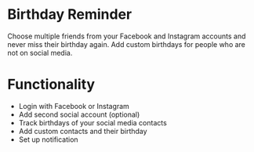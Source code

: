 # Birthday Reminder

Choose multiple friends from your Facebook and Instagram accounts and never miss their birthday again. Add custom birthdays for people who are not on social media.

# Functionality
* Login with Facebook or Instagram
* Add second social account (optional)
* Track birthdays of your social media contacts
* Add custom contacts and their birthday
* Set up notification
